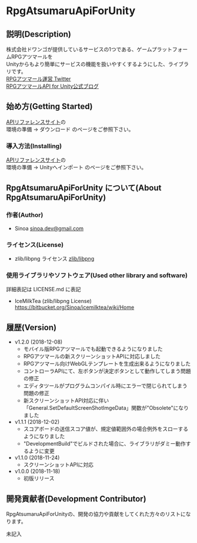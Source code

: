 # RpgAtsumaruApiForUnity

## 説明(Description)

株式会社ドワンゴが提供しているサービスの1つである、ゲームプラットフォームRPGアツマールを  
Unityからもより簡単にサービスの機能を扱いやすくするようにした、ライブラリです。  
[RPGアツマール運営 Twitter](https://twitter.com/nico_indiesgame)  
[RPGアツマールAPI for Unity公式ブログ](https://rpgatsumaruapiforunity.sinoa.ws/blog/)

## 始め方(Getting Started)

[APIリファレンスサイト](https://rpgatsumaruapiforunity.sinoa.ws/ApiReference/)の  
環境の準備 -> ダウンロード のページをご参照下さい。

### 導入方法(Installing)

[APIリファレンスサイト](https://rpgatsumaruapiforunity.sinoa.ws/ApiReference/)の  
環境の準備 -> Unityへインポート のページをご参照下さい。

## RpgAtsumaruApiForUnity について(About RpgAtsumaruApiForUnity)

### 作者(Author)

* Sinoa <sinoa.dev@gmail.com>

### ライセンス(License)

* zlib/libpng ライセンス
[zlib/libpng](https://opensource.org/licenses/Zlib)

### 使用ライブラリやソフトウェア(Used other library and software)

詳細表記は LICENSE.md に表記

* IceMilkTea (zlib/libpng License) <https://bitbucket.org/Sinoa/icemilktea/wiki/Home>


## 履歴(Version)

* v1.2.0 (2018-12-08)
    * モバイル版RPGアツマールでも起動できるようになりました
    * RPGアツマールの新スクリーンショットAPIに対応しました
    * RPGアツマール向けWebGLテンプレートを生成出来るようになりました
    * コントローラAPIにて、左ボタンが決定ボタンとして動作してしまう問題の修正
    * エディタツールがプログラムコンパイル時にエラーで閉じられてしまう問題の修正
    * 新スクリーンショットAPI対応に伴い「General.SetDefaultScreenShotImgeData」関数が"Obsolete"になりました
* v1.1.1 (2018-12-02)
    * スコアボードの送信スコア値が、規定値範囲外の場合例外をスローするようになりました
    * "DevelopmentBuild"でビルドされた場合に、ライブラリがダミー動作するように変更
* v1.1.0 (2018-11-24)
    * スクリーンショットAPIに対応
* v1.0.0 (2018-11-18)
    * 初版リリース

## 開発貢献者(Development Contributor)

RpgAtsumaruApiForUnityの、開発の協力や貢献をしてくれた方々のリストになります。

未記入